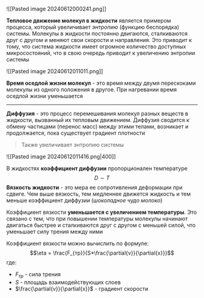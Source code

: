 ![[Pasted image 20240612000241.png]]

**Тепловое движение молекул в жидкости** является примером процесса, который увеличивает *энтропию* (функцию беспорядка) системы. Молекулы в жидкости постоянно двигаются, сталкиваются друг с другом и меняют свои скорости и направления. Это приводит к тому, что система жидкости имеет огромное количество доступных микросостояний, что в свою очередь приводит к увеличению энтропии системы

![[Pasted image 20240612011011.png]]

**Время оседлой жизни молекул** - это время между двумя перескоками молекулы из одного положения в другое. При нагревании время оседлой жизни уменьшается

---
**Диффузия** - это процесс перемешивания молекул разных веществ в жидкости, вызванный их тепловым движением. Диффузия сводится к обмену частицами (перенос масс) между этими телами, возникает и продолжается, пока существует градиент плотности

> Также увеличивает энтропию системы

![[Pasted image 20240612011416.png|400]]

В жидкостях **коэффициент диффузии** пропорционален температуре $$D \sim T$$**Вязкость жидкости** - это мера ее сопротивления деформации при сдвиге. Чем выше вязкость, тем медленнее движется жидкость и тем меньше коэффициент диффузии (*шоколадное чудо молоко*)

Коэффициент вязкости **уменьшается с увеличением температуры**. Это связано с тем, что при повышении температуры молекулы начинают двигаться быстрее и сталкиваются друг с другом с меньшей силой, что уменьшает силу трения между ними

Коэффициент вязкости можно вычислить по формуле: $$\eta = \frac{F_{тр}}{S*\frac{\partial{v}}{\partial{x}}}$$где: 
- $F_{тр}$ - сила трения
- $S$ - площадь взаимодействующих слоев
- $\frac{\partial{v}}{\partial{x}}$ - градиент скорости
